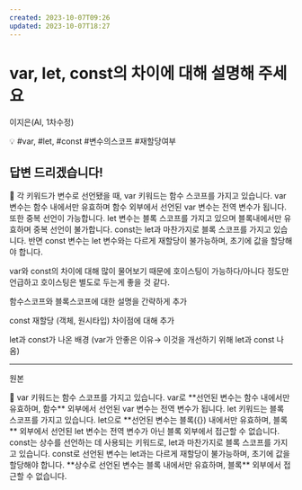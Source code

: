 ```yaml
---
created: 2023-10-07T09:26
updated: 2023-10-07T18:27
---
```

# var, let, const의 차이에 대해 설명해 주세요

이지은(AI, 1차수정)

💡 #var, #let, #const #변수의스코프 #재할당여부

## **답변 드리겠습니다!**

<aside>
📌 각 키워드가 변수로 선언됐을 때, var 키워드는 함수 스코프를 가지고 있습니다. var 변수는 함수 내에서만 유효하며 함수 외부에서 선언된 var 변수는 전역 변수가 됩니다. 또한 중복 선언이 가능합니다.
let 변수는 블록 스코프를 가지고 있으며 블록내에서만 유효하며 중복 선언이 불가합니다. 
const는 let과 마찬가지로 블록 스코프를 가지고 있습니다. 반면 const 변수는 let 변수와는 다르게 재할당이 불가능하며, 초기에 값을 할당해야 합니다.

</aside>

var와 const의 차이에 대해 많이 물어보기 때문에 호이스팅이 가능하다/아니다 정도만 언급하고 호이스팅은 별도로 두는게 좋을 것 같다.

함수스코프와 블록스코프에 대한 설명을 간략하게 추가

const 재할당 (객체, 원시타입) 차이점에 대해 추가

let과 const가 나온 배경 (var가 안좋은 이유→ 이것을 개선하기 위해 let과 const 나옴)

---

원본

<aside>
📌 var 키워드는 함수 스코프를 가지고 있습니다. var로 **선언된 변수는 함수 내에서만 유효하며, 함수** 외부에서 선언된 var 변수는 전역 변수가 됩니다. let 키워드는 블록 스코프를 가지고 있습니다. let으로 **선언된 변수는 블록({}) 내에서만 유효하며, 블록** 외부에서 선언된 let 변수는 전역 변수가 아닌 블록 외부에서 접근할 수 없습니다. const는 상수를 선언하는 데 사용되는 키워드로, let과 마찬가지로 블록 스코프를 가지고 있습니다. const로 선언된 변수는 let과는 다르게 재할당이 불가능하며, 초기에 값을 할당해야 합니다. **상수로 선언된 변수는 블록 내에서만 유효하며, 블록** 외부에서 접근할 수 없습니다.

</aside>

##